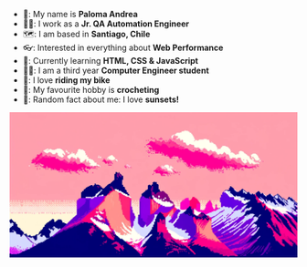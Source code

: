 - 🌺: My name is **Paloma Andrea**
- 👩‍💼: I work as a **Jr. QA Automation Engineer**
- 🗺️: I am based in **Santiago, Chile**
- 👓: Interested in everything about **Web Performance**
- 📑: Currently learning **HTML, CSS & JavaScript**
- 👩‍🎓: I am a third year **Computer Engineer student**
- 🚴: I love **riding my bike**
- 🧶: My favourite hobby is **crocheting**
- 🌆: Random fact about me: I love **sunsets!**

<img src="chilean-torres-del-paine-in-a-pink-sunset.png" alt="Chile's Torres del Paine but in a pink sunset">
